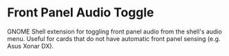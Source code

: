 Front Panel Audio Toggle
=====================

GNOME Shell extension for toggling front panel audio from the shell's audio menu. Useful for cards that do not have automatic front panel sensing (e.g. Asus Xonar DX).

